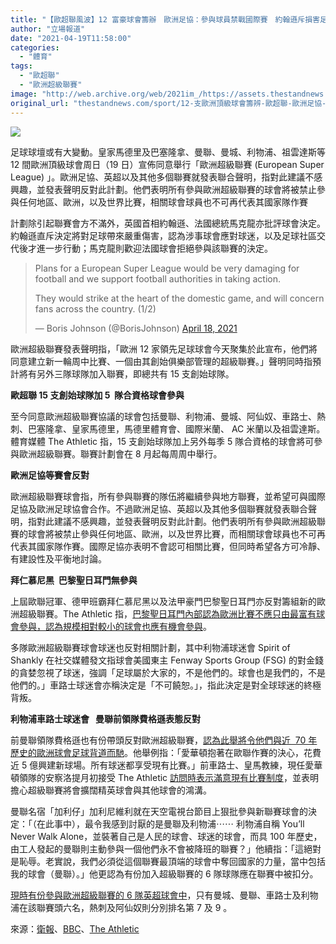 ```yaml
---
title: "【歐超聯風波】12 富豪球會籌辦　歐洲足協：參與球員禁戰國際賽　約翰遜斥損害足球運動"
author: "立場報道"
date: "2021-04-19T11:58:00"
categories:
  - "體育"
tags:
  - "歐超聯"
  - "歐洲超級聯賽"
image: "http://web.archive.org/web/2021im_/https://assets.thestandnews.com/media/photos/20210419-03_hURLQ.png"
original_url: "thestandnews.com/sport/12-支歐洲頂級球會籌辨-歐超聯-歐洲足協-參與球員禁戰國際賽-約翰遜斥損害足球運動"
---
```

![](http://web.archive.org/web/2021im_/https://assets.thestandnews.com/media/photos/20210419-03_hURLQ.png)

足球球壇或有大變動。皇家馬德里及巴塞隆拿、曼聯、曼城、利物浦、祖雲達斯等 12 間歐洲頂級球會周日（19 日）宣佈同意舉行「歐洲超級聯賽 (European Super League) 」。歐洲足協、英超以及其他多個聯賽就發表聯合聲明，指對此建議不感興趣，並發表聲明反對此計劃。他們表明所有參與歐洲超級聯賽的球會將被禁止參與任何地區、歐洲，以及世界比賽，相關球會球員也不可再代表其國家隊作賽

計劃除引起聯賽會方不滿外，英國首相約翰遜、法國總統馬克龍亦批評球會決定。約翰遜直斥決定將對足球帶來嚴重傷害，認為涉事球會應對球迷，以及足球社區交代後才進一步行動；馬克龍則歡迎法國球會拒絕參與該聯賽的決定。

> Plans for a European Super League would be very damaging for football and we support football authorities in taking action.  
>   
> They would strike at the heart of the domestic game, and will concern fans across the country. (1/2)
> 
> — Boris Johnson (@BorisJohnson) [April 18, 2021](http://web.archive.org/web/20211229102032/https://twitter.com/BorisJohnson/status/1383865356364640259?ref_src=twsrc%5Etfw)

歐洲超級聯賽發表聲明指，「歐洲 12 家領先足球球會今天聚集於此宣布，他們將同意建立新一輪周中比賽、一個由其創始俱樂部管理的超級聯賽。」聲明同時指預計將有另外三隊球隊加入聯賽，即總共有 15 支創始球隊。

**歐超聯 15 支創始球隊加 5  隊合資格球會參與**

至今同意歐洲超級聯賽協議的球會包括曼聯、利物浦、曼城、阿仙奴、車路士、熱刺、巴塞隆拿、皇家馬德里，馬德里體育會、國際米蘭、 AC 米蘭以及祖雲達斯。體育媒體 The Athletic 指，15 支創始球隊加上另外每季 5 隊合資格的球會將可參與歐洲超級聯賽。聯賽計劃會在 8 月起每周周中舉行。

**歐洲足協等賽會反對**

歐洲超級聯賽球會指，所有參與聯賽的隊伍將繼續參與地方聯賽，並希望可與國際足協及歐洲足球協會合作。不過歐洲足協、英超以及其他多個聯賽就發表聯合聲明，指對此建議不感興趣，並發表聲明反對此計劃。他們表明所有參與歐洲超級聯賽的球會將被禁止參與任何地區、歐洲，以及世界比賽，而相關球會球員也不可再代表其國家隊作賽。國際足協亦表明不會認可相關比賽，但同時希望各方可冷靜、有建設性及平衡地討論。

**拜仁慕尼黑  巴黎聖日耳門無參與**

上屆歐聯冠軍、德甲班霸拜仁慕尼黑以及法甲豪門巴黎聖日耳門亦反對籌組新的歐洲超級聯賽。The Athletic 指，[巴黎聖日耳門內部認為歐洲比賽不應只由最富有球會參與，認為規模相對較小的球會也應有機會參與](http://web.archive.org/web/20211229102032/https://theathletic.com/news/european-super-league-confirmed-latest/oZNUFvMCU06R)。

多隊歐洲超級聯賽球會球迷也反對相關計劃，其中利物浦球迷會 Spirit of Shankly 在社交媒體發文指球會美國東主 Fenway Sports Group (FSG) 的對金錢的貪婪忽視了球迷，強調「足球屬於大家的，不是他們的。球會也是我們的，不是他們的。」車路士球迷會亦稱決定是「不可饒恕。」，指此決定是對全球球迷的終極背叛。

**利物浦車路士球迷會   曼聯前領隊費格遜表態反對**

前曼聯領隊費格遜也有份帶頭反對歐洲超級聯賽，[認為此舉將令他們與近  70 年歷史的歐洲球會足球背道而馳](http://web.archive.org/web/20211229102032/https://tv5.espn.com/football/manchester-united/story/4363759/sir-alex-ferguson-european-super-league-would-end-70-years-of-football-history)。他舉例指：「愛華頓抱著在歐聯作賽的決心，花費近 5 億興建新球場。所有球迷都享受現有比賽。」前車路士、皇馬教練，現任愛華頓領隊的安察洛提月初接受 The Athletic [訪問時表示滿意現有比賽制度](http://web.archive.org/web/20211229102032/https://theathletic.co.uk/2482452/2021/04/01/carlo-ancelotti-exclusive-some-clubs-are-like-businesses-but-not-everton-it-is-a-place-full-of-love/)，並表明擔心超級聯賽將會擴闊精英球會與其他球會的鴻溝。

曼聯名宿「加利仔」加利尼維利就在天空電視台節目上狠批參與新聯賽球會的決定：「（在此事中），最令我感到討厭的是曼聯及利物浦⋯⋯ 利物浦自稱 You’ll Never Walk Alone，並裝著自己是人民的球會、球迷的球會，而具 100 年歷史，由工人發起的曼聯則主動參與一個他們永不會被降班的聯賽？」他續指：「這絕對是恥辱。老實說，我們必須從這個聯賽最頂端的球會中奪回國家的力量，當中包括我的球會（曼聯）。」他更認為有份加入超級聯賽的 6 隊球隊應在聯賽中被扣分。

[現時有份參與歐洲超級聯賽的 6 隊英超球會中](http://web.archive.org/web/20211229102032/https://www.premierleague.com/tables)，只有曼城、曼聯、車路士及利物浦在該聯賽頭六名，熱刺及阿仙奴則分別排名第 7 及 9 。

來源：[衛報](http://web.archive.org/web/20211229102032/https://www.theguardian.com/football/2021/apr/18/five-english-clubs-sign-up-to-european-super-league-report-says?fbclid=IwAR0G2vK5qIhrmm-L8mMNcobsM3UtI2YFVBbup_OkzqI6H59S5-1433CxWVg)、[BBC](http://web.archive.org/web/20211229102032/https://www.bbc.com/sport/football/56795811?fbclid=IwAR1d-9fXCz0l63JKS245IZnI9la2xmkx4is9QOlShIKMo7bsH3zj7GmtA7g)、[The Athletic](http://web.archive.org/web/20211229102032/https://theathletic.com/news/european-super-league-confirmed-latest/oZNUFvMCU06R)